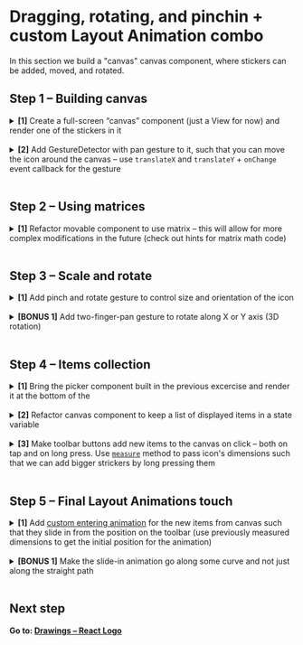 # Dragging, rotating, and pinchin + custom Layout Animation combo

In this section we build a "canvas" canvas component, where stickers can be added, moved, and rotated.

## Step 1 – Building canvas

<details>
<summary><b>[1]</b> Create a full-screen “canvas” component (just a View for now) and render one of the stickers in it</summary>

Start with the following component as a base:

```js
export function AllTheGestures() {
  return (
    <View style={{ width: '100%', height: '100%' }}>
      <AnimatedIcon name="favorite" color="#ffaaa8" size={150} />
    </View>
  );
}
```

</details></br>

<details>
<summary><b>[2]</b> Add GestureDetector with pan gesture to it, such that you can move the icon around the canvas – use <code>translateX</code> and <code>translateY</code> + <code>onChange</code> event callback for the gesture</summary>

Let us create a separate component called `Movable` that implements this logic.
We start by defining it and rendering gesture detector:

```js
function Movable({ children }: { children: ReactNode }) {
  return (
    <GestureDetector>
      <Animated.View style={{ position: 'absolute' }}>{children}</Animated.View>
    </GestureDetector>
  );
}
```

Now, let us create a shared value that'd store the position and use it in `useAnimatedStyle`:

```js
const position = useSharedValue({ x: 0, y: 0 });
const styles = useAnimatedStyle(() => {
  return {
    transform: [
      { translateX: position.value.x },
      { translateY: position.value.y },
    ],
  };
});
```

Remember to connect styles to the anikmated component that we want to transform:

```js
return (
  <GestureDetector>
    <Animated.View style={[{ position: 'absolute' }, styles]}>
      {children}
    </Animated.View>
  </GestureDetector>
);
```

Finally, we define new `Pan` gesture instance and implement `onChange` handler to offset the position:

```js
const pan = Gesture.Pan().onChange((e) => {
  const { x, y } = position.value;
  position.value = { x: x + e.changeX, y: y + e.changeY };
});
```

Again, we need to remember to pass the created gesture as a configuration to `GestureDetector`:

```js
return (
  <GestureDetector gesture={pan}>
    <Animated.View style={[{ position: 'absolute' }, styles]}>
      {children}
    </Animated.View>
  </GestureDetector>
);
```

</details></br>

## Step 2 – Using matrices

<details>
<summary><b>[1]</b> Refactor movable component to use matrix – this will allow for more complex modifications in the future (check out hints for matrix math code)</summary>

Rename `position` shared value to `matrix`, and initialize it with identity matrix created with `createIdentityMatrix()` from `matrixMath.ts` helper file.

```js
const matrix = useSharedValue(createIdentityMatrix());
```

Update animated styles to use `matrix` transform instead of separate `translateX` and `translateY` transforms:

```js
const styles = useAnimatedStyle(() => {
  return {
    transform: [{ matrix: matrix.value }],
  };
});
```

Finally, in gesture `onChange` callback, we can now use `translate3d` helper method that takes current transform matrix and new offsets and outpus new combined matrix translated by the provided 3d vecrtor:

```js
const pan = Gesture.Pan().onChange((e) => {
  matrix.value = translate3d(matrix.value, e.changeX, e.changeY, 0);
});
```

</details></br>

## Step 3 – Scale and rotate

<details>
<summary><b>[1]</b> Add pinch and rotate gesture to control size and orientation of the icon</summary>

Creane new `Rotate` gesture instance and use `rotateZ` helper method to transform the matrix in `onChange` handler:

```js
const rotate = Gesture.Rotation().onChange((e) => {
  matrix.value = rotateZ(matrix.value, e.rotationChange, 0, 0, 0);
});
```

Similarily, for the scale gesture create new `Pinch` instance and use `scale3d` helper method:

```js
const scale = Gesture.Pinch().onChange((e) => {
  matrix.value = scale3d(
    matrix.value,
    e.scaleChange,
    e.scaleChange,
    1,
    0,
    0,
    0
  );
});
```

Finally, connect all the gestures together into `GestureDetector` component:

```js
<GestureDetector gesture={Gesture.Simultaneous(rotate, scale, pan)}>
```

</details></br>

<details>
<summary><b>[BONUS 1]</b> Add two-finger-pan gesture to rotate along X or Y axis (3D rotation)</summary>

Take a look at `rotateZ` method and try to come up with a symmetric version that performs the rotation along the X or Y axis.
Note that with rotation, the event data contains an angle, while with two finger pan you'll be getting number that corresponds to distance.

</details></br>

## Step 4 – Items collection

<details>
<summary><b>[1]</b> Bring the picker component built in the previous excercise and render it at the bottom of the</summary>

In this step, you can copy code from [GestureBasedPicker.tsx](../GestureBasedPicker/steps/Step5.tsx) – only copy `Toolbar` component and things it depends on.

Render the toolbar at the bottom of the screen such that it is also centered:

```js
export function AllTheGestures() {
  return (
    <View style={{ width: '100%', height: '100%' }}>
      <Movable>
        <AnimatedIcon name="favorite" color="#ffaaa8" size={150} />
      </Movable>
      <View
        style={{
          position: 'absolute',
          bottom: 50,
          width: '100%',
          alignItems: 'center',
        }}>
        <Toolbar />
      </View>
    </View>
  );
}
```

</details></br>

<details>
<summary><b>[2]</b> Refactor canvas component to keep a list of displayed items in a state variable</summary>

Add local state that keeps a list of added items:

```js
const [items, setItems] = useState([]);
```

Then render the items:

```js
return (
  <View style={{ width: '100%', height: '100%' }}>
    {items.map((item, index) => (
      <Movable key={index}>{item}</Movable>
    ))}
    <View
      style={{
        position: 'absolute',
        bottom: 50,
        width: '100%',
        alignItems: 'center',
      }}>
      <Toolbar addItem={addItem} />
    </View>
  </View>
);
```

</details></br>

<details>
<summary><b>[3]</b> Make toolbar buttons add new items to the canvas on click – both on tap and on long press. Use <a href="https://docs.swmansion.com/react-native-reanimated/docs/next/api/nativeMethods/measure"><code>measure</code></a> method to pass icon's dimensions such that we can add bigger strickers by long pressing them</summary>

First, let us define a method that adds new items to the list. We will then pass that method down to individual icons for them to call it. The method will take the basic icon configuration like shape name and color, and also the frame of the icon that we will use to determine the size of it:

```js
const addItem = (icon, color, frame) => {
  setItems([
    ...items,
    <AnimatedIcon name={icon} color={color} size={frame.width} />,
  ]);
};
```

Refactor `Toolbar` and `Sticker` component to take `addItem` callback as prop, and pass the method down to each of the `Sticker` instaces.

In order to call `addItem` we need to get the dimensions of the icon that is clicked.
For this purpose we will use `measure` method from `react-naitve-reanimated`.
In order to call `measure`, we need to first define a "ref" object with `useAnimatedRef`:

```js
const iconRef = useAnimatedRef();
```

Later, we assign it to the component we want to measure using React's `ref` property:

```js
return (
  <GestureDetector gesture={Gesture.Exclusive(tap, longPress)}>
    <AnimatedIcon
      name={iconName}
      size={WIDTH}
      color={color}
      style={styles}
      ref={iconRef}
    />
  </GestureDetector>
);
```

Now we can add a call to `addItem` to `onEnd` callbacks for `Tap` and `LongPress` gestures.
However, since gesture callbacks run on ths UI thread, we need to use `runOnJS` helper from `react-native-reanimated` to execute that callback.
To avoid code duplication, we can define a helper method that measures the icon and calls the callback:

```js
function addItemFromUI() {
  'worklet';
  const size = measure(iconRef);
  runOnJS(addItem)(iconName, color, {
    x: size.pageX,
    y: size.pageY,
    width: size.width,
    height: size.height,
  });
}
```

Finally, we can call this helper method from `onEnd` gesture callbacks:

```js
const tap = Gesture.Tap().onEnd(() => {
  addItemFromUI();
});
const longPress = Gesture.Tap()
  .maxDuration(1e8)
  .onBegin(() => {
    scale.value = withDelay(50, withTiming(3, { duration: 2000 }));
  })
  .onEnd(() => {
    addItemFromUI();
  })
  .onFinalize(() => {
    scale.value = withSpring(1);
  });
```

</details></br>

## Step 5 – Final Layout Animations touch

<details>
<summary><b>[1]</b> Add <a href="https://docs.swmansion.com/react-native-reanimated/docs/next/api/LayoutAnimations/customAnimations#custom-entering-animation">custom entering animation</a> for the new items from canvas such that they slide in from the position on the toolbar (use previously measured dimensions to get the initial position for the animation)</summary>

For this custom entering animation we will animate `originX` and `originY` properties.
We want the view to start animate from the toolbar and then move to the final destination on the canvas.
Since we measure the icon, we know it's top-left corner position in relative to the screen.
However, `originX` and `originY` correspond to the center position of the view relative to its parent.
In order to convert between these two, we can use `targetGlobalOriginX` attribute that the animation callback receives in the `values` object, and that corresponds to the center position of the view but relative to the screen.

Now, the starting center of the view relative to the canvas item parent can be calculated as:

```js
const startX =
  x - values.targetGlobalOriginX - (values.targetWidth - width) / 2;
```

Similarily, for the Y coordinate we get:

```js
const startY =
  y - values.targetGlobalOriginY - (values.targetHeight - height) / 2;
```

As a result, the initial values for the entering animation can be defined as follows:

```js
const initialValues = {
  originX: startX,
  originY: startY,
};
```

Now, we need to specify how the animation should be performed.
This is defined by the `animations` object that consists of keys corresponding to the prop being animated.
In our case we want a simple timing animation to the view's target positions:

```js
const config = { duration: 600 };
const animations = {
  originX: withTiming(values.targetOriginX, config),
  originY: withTiming(values.targetOriginY, config),
};
```

Now, the complete entering animation should look as follows:

```js
function moveInFrom({ x, y, width, height }) {
  return (values) => {
    'worklet';
    const startX =
      x - values.targetGlobalOriginX - (values.targetWidth - width) / 2;
    const startY =
      y - values.targetGlobalOriginY - (values.targetHeight - height) / 2;
    const config = { duration: 600 };
    const animations = {
      originX: withTiming(values.targetOriginX, config),
      originY: withTiming(values.targetOriginY, config),
    };
    const initialValues = {
      originX: startX,
      originY: startY,
    };
    return { initialValues, animations };
  };
}
```

We can now use this animation for our new component that we add to the items state array:

```js
const addItem = (icon: string, color: ColorValue, frame: Frame) => {
  setItems([
    ...items,
    <AnimatedIcon
      name={icon}
      color={color}
      size={frame.width}
      entering={moveInFrom(frame)}
    />,
  ]);
};
```

</details></br>

<details>
<summary><b>[BONUS 1]</b> Make the slide-in animation go along some curve and not just along the straight path</summary>

😈

</details></br>

## Next step

**Go to: [Drawings – React Logo](../ReactLogo/)**
